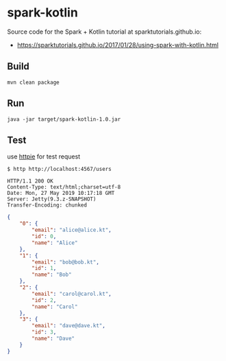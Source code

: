 # spark-kotlin

Source code for the Spark + Kotlin tutorial at sparktutorials.github.io:
 - https://sparktutorials.github.io/2017/01/28/using-spark-with-kotlin.html

## Build

    mvn clean package

## Run

    java -jar target/spark-kotlin-1.0.jar

## Test

use [httpie](https://httpie.org/) for test request

```term
$ http http://localhost:4567/users

HTTP/1.1 200 OK
Content-Type: text/html;charset=utf-8
Date: Mon, 27 May 2019 10:17:18 GMT
Server: Jetty(9.3.z-SNAPSHOT)
Transfer-Encoding: chunked
```
```json
{
    "0": {
        "email": "alice@alice.kt",
        "id": 0,
        "name": "Alice"
    },
    "1": {
        "email": "bob@bob.kt",
        "id": 1,
        "name": "Bob"
    },
    "2": {
        "email": "carol@carol.kt",
        "id": 2,
        "name": "Carol"
    },
    "3": {
        "email": "dave@dave.kt",
        "id": 3,
        "name": "Dave"
    }
}
```

